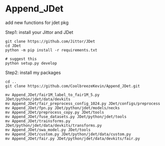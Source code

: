 # Append_JDet
add new functions for jdet pkg

Step1: install your Jittor and JDet
```shell
git clone https://github.com/Jittor/JDet
cd JDet
python -m pip install -r requirements.txt

# suggest this 
python setup.py develop
```

Step2: install my packages
```shell
cd ..
git clone https://github.com/CoolbreezeKevin/Append_JDet.git

mv Append_JDet/fair1M_label_to_fair1M_5.py JDet/python/jdet/data/devkits
mv Append_JDet/fair_preprocess_config_1024.py JDet/configs/preprocess
mv Append_JDet/fpn.py JDet/python/jdet/models/necks
mv Append_JDet/preprocess_copy.py JDet/tools
mv Append_JDet/fuse_datasets.py JDet/python/jdet/tools
mv Append_JDet/trainsforms.py JDet/python/jdet/data/devkits/transforms.py
mv Append_JDet/swa_model.py JDet/tools
mv Append_JDet/custom.py JDet/python/jdet/data/custom.py
mv Append_JDet/fair.py JDet/python/jdet/data/devkits/fair.py
```
